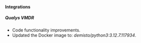 #### Integrations
##### Qualys VMDR
- Code functionality improvements.
- Updated the Docker image to: *demisto/python3:3.12.7.117934*.